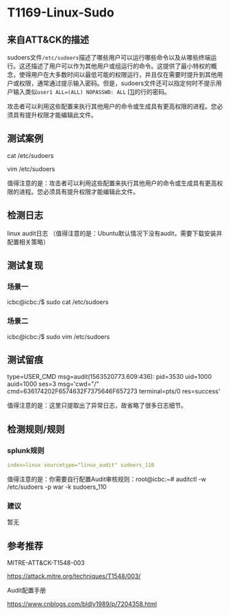 # T1169-Linux-Sudo

## 来自ATT&CK的描述

sudoers文件`/etc/sudoers`描述了哪些用户可以运行哪些命令以及从哪些终端运行。这还描述了用户可以作为其他用户或组运行的命令。这提供了最小特权的概念，使得用户在大多数时间以最低可能的权限运行，并且仅在需要时提升到其他用户或权限，通常通过提示输入密码。但是，sudoers文件还可以指定何时不提示用户输入类似`user1 ALL=(ALL) NOPASSWD: ALL` [[1\]](https://blog.malwarebytes.com/threat-analysis/2017/04/new-osx-dok-malware-intercepts-web-traffic/)的行的密码。

攻击者可以利用这些配置来执行其他用户的命令或生成具有更高权限的进程。您必须具有提升权限才能编辑此文件。

## 测试案例

 cat /etc/sudoers

 vim /etc/sudoers

值得注意的是：攻击者可以利用这些配置来执行其他用户的命令或生成具有更高权限的进程。您必须具有提升权限才能编辑此文件。

## 检测日志

linux audit日志 （值得注意的是：Ubuntu默认情况下没有audit，需要下载安装并配置相关策略）

## 测试复现

### 场景一

icbc@icbc:/$ sudo cat /etc/sudoers

### 场景二

icbc@icbc:/$ sudo vim /etc/sudoers

## 测试留痕

type=USER_CMD msg=audit(1563520773.609:436): pid=3530 uid=1000 auid=1000 ses=3 msg='cwd="/" cmd=636174202F6574632F7375646F657273 terminal=pts/0 res=success'

值得注意的是：这里只提取出了异常日志，故省略了很多日志细节。

## 检测规则/规则

### splunk规则

```yml
index=linux sourcetype="linux_audit" sudoers_110
```

值得注意的是：你需要自行配置Audit审核规则：root@icbc:~# auditctl -w /etc/sudoers -p war -k sudoers_110

### 建议

暂无

## 参考推荐

MITRE-ATT&CK-T1548-003

<https://attack.mitre.org/techniques/T1548/003/>

Audit配置手册

<https://www.cnblogs.com/bldly1989/p/7204358.html>
